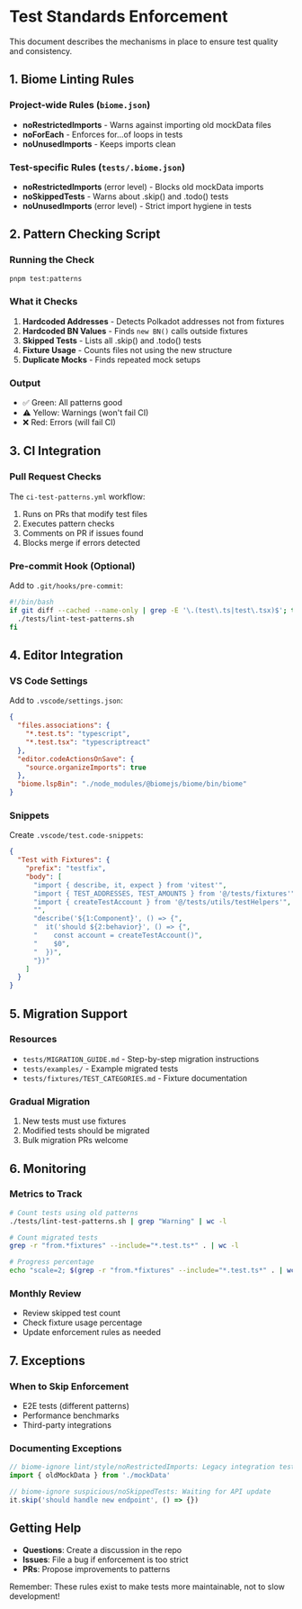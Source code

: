 # Test Standards Enforcement

This document describes the mechanisms in place to ensure test quality and consistency.

## 1. Biome Linting Rules

### Project-wide Rules (`biome.json`)
- **noRestrictedImports** - Warns against importing old mockData files
- **noForEach** - Enforces for...of loops in tests
- **noUnusedImports** - Keeps imports clean

### Test-specific Rules (`tests/.biome.json`)
- **noRestrictedImports** (error level) - Blocks old mockData imports
- **noSkippedTests** - Warns about .skip() and .todo() tests
- **noUnusedImports** (error level) - Strict import hygiene in tests

## 2. Pattern Checking Script

### Running the Check
```bash
pnpm test:patterns
```

### What it Checks
1. **Hardcoded Addresses** - Detects Polkadot addresses not from fixtures
2. **Hardcoded BN Values** - Finds `new BN()` calls outside fixtures
3. **Skipped Tests** - Lists all .skip() and .todo() tests
4. **Fixture Usage** - Counts files not using the new structure
5. **Duplicate Mocks** - Finds repeated mock setups

### Output
- ✅ Green: All patterns good
- ⚠️  Yellow: Warnings (won't fail CI)
- ❌ Red: Errors (will fail CI)

## 3. CI Integration

### Pull Request Checks
The `ci-test-patterns.yml` workflow:
1. Runs on PRs that modify test files
2. Executes pattern checks
3. Comments on PR if issues found
4. Blocks merge if errors detected

### Pre-commit Hook (Optional)
Add to `.git/hooks/pre-commit`:
```bash
#!/bin/bash
if git diff --cached --name-only | grep -E '\.(test\.ts|test\.tsx)$'; then
  ./tests/lint-test-patterns.sh
fi
```

## 4. Editor Integration

### VS Code Settings
Add to `.vscode/settings.json`:
```json
{
  "files.associations": {
    "*.test.ts": "typescript",
    "*.test.tsx": "typescriptreact"
  },
  "editor.codeActionsOnSave": {
    "source.organizeImports": true
  },
  "biome.lspBin": "./node_modules/@biomejs/biome/bin/biome"
}
```

### Snippets
Create `.vscode/test.code-snippets`:
```json
{
  "Test with Fixtures": {
    "prefix": "testfix",
    "body": [
      "import { describe, it, expect } from 'vitest'",
      "import { TEST_ADDRESSES, TEST_AMOUNTS } from '@/tests/fixtures'",
      "import { createTestAccount } from '@/tests/utils/testHelpers'",
      "",
      "describe('${1:Component}', () => {",
      "  it('should ${2:behavior}', () => {",
      "    const account = createTestAccount()",
      "    $0",
      "  })",
      "})"
    ]
  }
}
```

## 5. Migration Support

### Resources
- `tests/MIGRATION_GUIDE.md` - Step-by-step migration instructions
- `tests/examples/` - Example migrated tests
- `tests/fixtures/TEST_CATEGORIES.md` - Fixture documentation

### Gradual Migration
1. New tests must use fixtures
2. Modified tests should be migrated
3. Bulk migration PRs welcome

## 6. Monitoring

### Metrics to Track
```bash
# Count tests using old patterns
./tests/lint-test-patterns.sh | grep "Warning" | wc -l

# Count migrated tests
grep -r "from.*fixtures" --include="*.test.ts*" . | wc -l

# Progress percentage
echo "scale=2; $(grep -r "from.*fixtures" --include="*.test.ts*" . | wc -l) / $(find . -name "*.test.ts*" | wc -l) * 100" | bc
```

### Monthly Review
- Review skipped test count
- Check fixture usage percentage
- Update enforcement rules as needed

## 7. Exceptions

### When to Skip Enforcement
- E2E tests (different patterns)
- Performance benchmarks
- Third-party integrations

### Documenting Exceptions
```typescript
// biome-ignore lint/style/noRestrictedImports: Legacy integration test
import { oldMockData } from './mockData'

// biome-ignore suspicious/noSkippedTests: Waiting for API update
it.skip('should handle new endpoint', () => {})
```

## Getting Help

- **Questions**: Create a discussion in the repo
- **Issues**: File a bug if enforcement is too strict
- **PRs**: Propose improvements to patterns

Remember: These rules exist to make tests more maintainable, not to slow development!